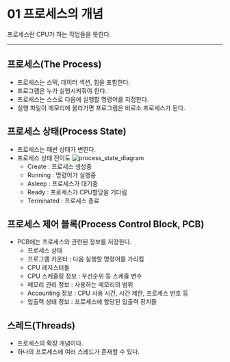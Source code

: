 # 01 프로세스의 개념
프로세스란 CPU가 하는 작업들을 뜻한다.
***

## 프로세스(The Process)
* 프로세스는 스택, 데이터 섹션, 힙을 포함한다.
* 프로그램은 누가 실행시켜줘야 한다.
* 프로세스는 스스로 다음에 실행할 명령어를 지정한다.
* 실행 파일이 메모리에 올라가면 프로그램은 비로소 프로세스가 된다.
## 프로세스 상태(Process State)
* 프로세스는 매번 상태가 변한다.
* 프로세스 상태 전이도
![process_state_diagram](/process_state_diagram.png)
    * Create : 프로세스 생성중
    * Running : 명령어가 실행중
    * Asleep : 프로세스가 대기중
    * Ready : 프로세스가 CPU할당을 기다림
    * Terminated : 프로세스 종료

## 프로세스 제어 블록(Process Control Block, PCB)
* PCB에는 프로세스와 관련된 정보를 저장한다.
    * 프로세스 상태
    * 프로그램 카운터 : 다음 실행할 명령어를 가리킴
    * CPU 레지스터들
    * CPU 스케줄링 정보 : 우선순위 등 스케줄 변수
    * 메모리 관리 정보 : 사용하는 메모리의 범위
    * Accounting 정보 : CPU 사용 시간, 시간 제한, 프로세스 번호 등
    * 입출력 상태 정보 : 프로세스에 할당된 입출력 장치들 

## 스레드(Threads)
* 프로세스의 확장 개념이다.
* 하나의 프로세스에 여러 스레드가 존재할 수 있다.
